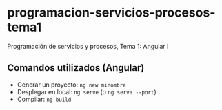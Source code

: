 # programacion-servicios-procesos-tema1
Programación de servicios y procesos, Tema 1: Angular I

## Comandos utilizados (Angular)
* Generar un proyecto: `ng new minombre`
* Desplegar en local: `ng serve` (o `ng serve --port`)
* Compilar: `ng build`
